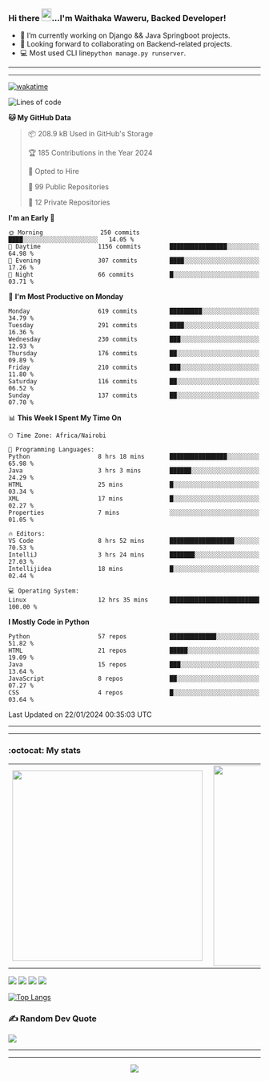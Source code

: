 ### Hi there <img src="https://user-images.githubusercontent.com/61727167/114547962-cecc6b80-9c67-11eb-9697-b1c5a8c8ff46.gif" height="25px" width="20px">...I'm Waithaka Waweru, Backed Developer!

- 🔭 I’m currently working on Django && Java Springboot projects.
- 👯 Looking forward to collaborating on Backend-related projects.
- :computer: Most used CLI line`python manage.py runserver`.
<!-- - ⚡ Fun fact: I play video games and I love watching Football *(Premier League)* && Formula 1 *(Redbull Racing)*.
 -->

<!--
- 🤔 I’m looking for help with Android Dev...
- 🌱 I’m currently learning [ReactJS](https://reactjs.org/).
-->

---
---
[![wakatime](https://wakatime.com/badge/user/bebc43a1-1078-45b8-b266-cd9a9119fb66.svg)](https://wakatime.com/@bebc43a1-1078-45b8-b266-cd9a9119fb66)
<!--START_SECTION:waka-->
![Lines of code](https://img.shields.io/badge/From%20Hello%20World%20I%27ve%20Written-1.7%20million%20lines%20of%20code-blue)

**🐱 My GitHub Data** 

> 📦 208.9 kB Used in GitHub's Storage 
 > 
> 🏆 185 Contributions in the Year 2024
 > 
> 💼 Opted to Hire
 > 
> 📜 99 Public Repositories 
 > 
> 🔑 12 Private Repositories 
 > 
**I'm an Early 🐤** 

```text
🌞 Morning                250 commits         ████░░░░░░░░░░░░░░░░░░░░░   14.05 % 
🌆 Daytime                1156 commits        ████████████████░░░░░░░░░   64.98 % 
🌃 Evening                307 commits         ████░░░░░░░░░░░░░░░░░░░░░   17.26 % 
🌙 Night                  66 commits          █░░░░░░░░░░░░░░░░░░░░░░░░   03.71 % 
```
📅 **I'm Most Productive on Monday** 

```text
Monday                   619 commits         █████████░░░░░░░░░░░░░░░░   34.79 % 
Tuesday                  291 commits         ████░░░░░░░░░░░░░░░░░░░░░   16.36 % 
Wednesday                230 commits         ███░░░░░░░░░░░░░░░░░░░░░░   12.93 % 
Thursday                 176 commits         ██░░░░░░░░░░░░░░░░░░░░░░░   09.89 % 
Friday                   210 commits         ███░░░░░░░░░░░░░░░░░░░░░░   11.80 % 
Saturday                 116 commits         ██░░░░░░░░░░░░░░░░░░░░░░░   06.52 % 
Sunday                   137 commits         ██░░░░░░░░░░░░░░░░░░░░░░░   07.70 % 
```


📊 **This Week I Spent My Time On** 

```text
🕑︎ Time Zone: Africa/Nairobi

💬 Programming Languages: 
Python                   8 hrs 18 mins       ████████████████░░░░░░░░░   65.98 % 
Java                     3 hrs 3 mins        ██████░░░░░░░░░░░░░░░░░░░   24.29 % 
HTML                     25 mins             █░░░░░░░░░░░░░░░░░░░░░░░░   03.34 % 
XML                      17 mins             █░░░░░░░░░░░░░░░░░░░░░░░░   02.27 % 
Properties               7 mins              ░░░░░░░░░░░░░░░░░░░░░░░░░   01.05 % 

🔥 Editors: 
VS Code                  8 hrs 52 mins       ██████████████████░░░░░░░   70.53 % 
IntelliJ                 3 hrs 24 mins       ███████░░░░░░░░░░░░░░░░░░   27.03 % 
Intellijidea             18 mins             █░░░░░░░░░░░░░░░░░░░░░░░░   02.44 % 

💻 Operating System: 
Linux                    12 hrs 35 mins      █████████████████████████   100.00 % 
```

**I Mostly Code in Python** 

```text
Python                   57 repos            █████████████░░░░░░░░░░░░   51.82 % 
HTML                     21 repos            █████░░░░░░░░░░░░░░░░░░░░   19.09 % 
Java                     15 repos            ███░░░░░░░░░░░░░░░░░░░░░░   13.64 % 
JavaScript               8 repos             ██░░░░░░░░░░░░░░░░░░░░░░░   07.27 % 
CSS                      4 repos             █░░░░░░░░░░░░░░░░░░░░░░░░   03.64 % 
```




 Last Updated on 22/01/2024 00:35:03 UTC
<!--END_SECTION:waka-->


<!--
### Connect With Me:


<a href="https://twitter.com/itsweshy" target="_blank">
<img src=https://img.shields.io/badge/twitter-%2300acee.svg?&style=for-the-badge&logo=twitter&logoColor=white alt=twitter style="margin-bottom: 5px;" />
</a>
<a href="https://dev.to/itsweshy" target="_blank">
<img src=https://img.shields.io/badge/dev.to-%2308090A.svg?&style=for-the-badge&logo=dev.to&logoColor=white alt=devto style="margin-bottom: 5px;" />
</a>
<a href="https://linkedin.com/in/waithaka-waweru" target="_blank">
<img src=https://img.shields.io/badge/linkedin-%231E77B5.svg?&style=for-the-badge&logo=linkedin&logoColor=white alt=linkedin style="margin-bottom: 5px;" />
</a> 
-->

---
---

<!-- ## My Github Stats -->
<!-- <img src="https://github-readme-stats.vercel.app/api?username=weshy007&&show_icons=true&count_private=true&theme=radical"/><img src="https://github-readme-streak-stats.herokuapp.com/?user=weshy007&theme=radical"/>

<div align="center">
<img src="https://komarev.com/ghpvc/?username=weshy007&&style=flat-square" align="center" />
</div>  -->

### :octocat: My stats
  <table>
  <tr>
      <td><img width="380px" align="left" src="https://github-readme-stats.vercel.app/api?username=weshy007&show_icons=true&count_private=true&include_all_commits=true&theme=tokyonight"/></td>
    <td><img width="400px" align="right" src="https://github-readme-streak-stats.herokuapp.com/?user=weshy007&show_icons=true&locale=en&layout=compact&theme=tokyonight"/></td>
  
  </tr>   
</table>

![](https://raw.githubusercontent.com/weshy007/github-stats/master/generated/overview.svg#gh-dark-mode-only)
![](https://raw.githubusercontent.com/weshy007/github-stats/master/generated/overview.svg#gh-light-mode-only)
![](https://raw.githubusercontent.com/weshy007/github-stats/master/generated/languages.svg#gh-dark-mode-only)
![](https://raw.githubusercontent.com/weshy007/github-stats/master/generated/languages.svg#gh-light-mode-only)

  
[![Top Langs](https://github-readme-stats.vercel.app/api/top-langs/?username=weshy007&layout=compact&theme=tokyonight&langs_count=10)](https://github.com/weshy007/github-readme-stats)


### ✍️ Random Dev Quote
![](https://quotes-github-readme.vercel.app/api?type=horizontal&theme=tokyonight&layout=compact)

---
---

<!-- <a href="https://github.com/weshy007/github-readme-activity-graph"><img alt="Activity graph" width = "900" height = "300" src="https://activity-graph.herokuapp.com/graph?username=weshy007&bg_color=1F222E&theme=material-palenight&line=D9E650&point=FFFFFF&hide_border=true" align = "left" />
</a> -->

<div align="center">
<img src="https://komarev.com/ghpvc/?username=weshy007&&style=flat-square" align="center" />
</div> 
